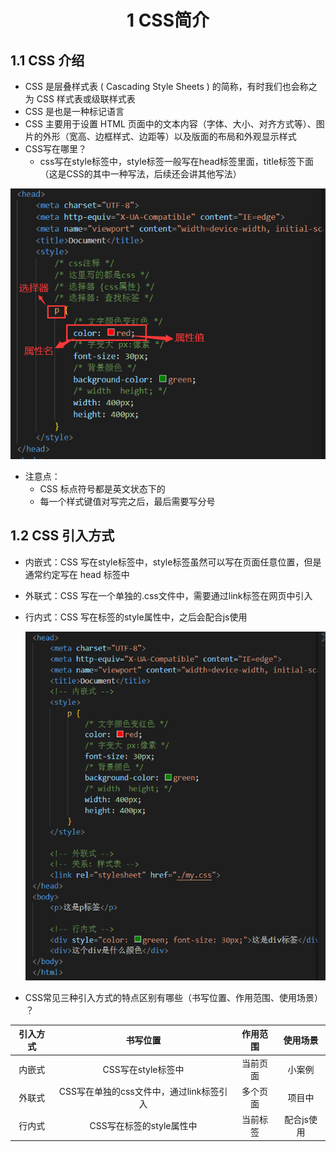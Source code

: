 # <center>1 CSS简介

## 1.1 CSS 介绍

- CSS 是层叠样式表 ( Cascading Style Sheets ) 的简称，有时我们也会称之为 CSS 样式表或级联样式表
- CSS 是也是一种标记语言
- CSS 主要用于设置 HTML 页面中的文本内容（字体、大小、对齐方式等）、图片的外形（宽高、边框样式、边距等）以及版面的布局和外观显示样式
- CSS写在哪里？
  - css写在style标签中，style标签一般写在head标签里面，title标签下面（这是CSS的其中一种写法，后续还会讲其他写法）


![图 2](./images/26d13b6ba493b562aa83e79874f967bbce9581a7c9e7f1452d01b9f6823c015c.png)  

- 注意点：
  - CSS 标点符号都是英文状态下的
  - 每一个样式键值对写完之后，最后需要写分号


## 1.2 CSS 引入方式

- 内嵌式：CSS 写在style标签中，style标签虽然可以写在页面任意位置，但是通常约定写在 head 标签中
- 外联式：CSS 写在一个单独的.css文件中，需要通过link标签在网页中引入
- 行内式：CSS 写在标签的style属性中，之后会配合js使用

    ![图 3](./images/279f18e29dc27d8e5ac4385781297ecfdbd7b35d990fd1221448e98c5acb096b.png)  

- CSS常见三种引入方式的特点区别有哪些（书写位置、作用范围、使用场景） ？

| 引入方式 |                 书写位置                 | 作用范围 |  使用场景  |
| :------: | :--------------------------------------: | :------: | :--------: |
|  内嵌式  |            CSS写在style标签中            | 当前页面 |   小案例   |
|  外联式  | CSS写在单独的css文件中，通过link标签引入 | 多个页面 |   项目中   |
|  行内式  |         CSS写在标签的style属性中         | 当前标签 | 配合js使用 |

